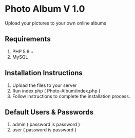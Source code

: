 # Photo Album V 1.0
 
 Upload your pictures to your own online albums
 
## Requirements

 1. PHP 5.6 +
 2. MySQL

## Installation Instructions

1. Upload the files to your server
2. Run index.php ( Photo-Album/index.php )
3. Follow instructions to complete the installation process.

## Default Users & Passwords

1. admin ( password is password )
2. user  ( password is password )


 
